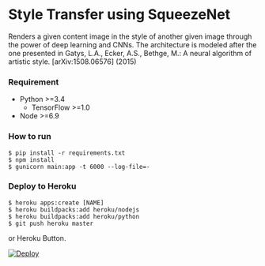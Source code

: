# Style Transfer using SqueezeNet #

Renders a given content image in the style of another given image through the power of deep learning and CNNs. The architecture is modeled after the one presented in Gatys, L.A., Ecker, A.S., Bethge, M.: A neural algorithm of artistic style. [arXiv:1508.06576] (2015)

### Requirement ###

- Python >=3.4
  - TensorFlow >=1.0
- Node >=6.9


### How to run ###

    $ pip install -r requirements.txt
    $ npm install
    $ gunicorn main:app -t 6000 --log-file=-


### Deploy to Heroku ###

    $ heroku apps:create [NAME]
    $ heroku buildpacks:add heroku/nodejs
    $ heroku buildpacks:add heroku/python
    $ git push heroku master

or Heroku Button.

[![Deploy](https://www.herokucdn.com/deploy/button.svg)](https://heroku.com/deploy)
